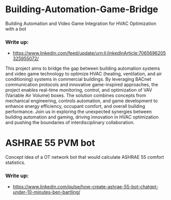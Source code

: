 # Building-Automation-Game-Bridge
Building Automation and Video Game Integration for HVAC Optimization with a bot

### Write up:
* https://www.linkedin.com/feed/update/urn:li:linkedInArticle:7065696205325955072/

This project aims to bridge the gap between building automation systems and video game technology to optimize HVAC (heating, ventilation, and air conditioning) systems in commercial buildings. By leveraging BACnet communication protocols and innovative game-inspired approaches, the project enables real-time monitoring, control, and optimization of VAV (Variable Air Volume) boxes. The solution combines concepts from mechanical engineering, controls automation, and game development to enhance energy efficiency, occupant comfort, and overall building performance. Join us in exploring the unexpected synergies between building automation and gaming, driving innovation in HVAC optimization and pushing the boundaries of interdisciplinary collaboration.

# ASHRAE 55 PVM bot
Concept idea of a OT network bot that would calculate ASHRAE 55 comfort statistics.

### Write up:
* https://www.linkedin.com/pulse/how-create-ashrae-55-bot-chatgpt-under-10-minutes-ben-bartling/
